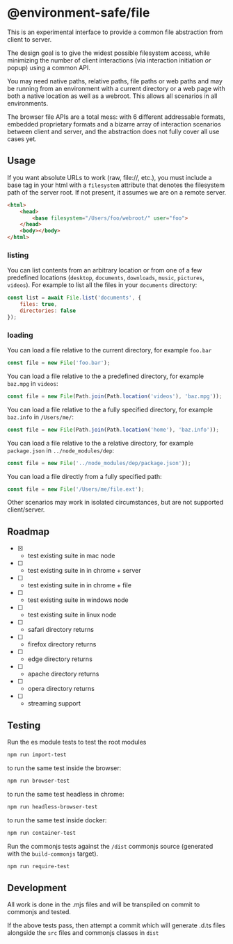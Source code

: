 @environment-safe/file
======================
This is an experimental interface to provide a common file abstraction from client to server.

The design goal is to give the widest possible filesystem access, while minimizing the number of client interactions (via interaction initiation *or* popup) using a common API.

You may need native paths, relative paths, file paths or web paths and may be running from an environment with a current directory or a web page with both a native location as well as a webroot. This allows all scenarios in all environments.

The browser file APIs are a total mess: with 6 different addressable formats, embedded proprietary formats and a bizarre array of interaction scenarios between client and server, and the abstraction does not fully cover all use cases yet.

Usage
-----

If you want absolute URLs to work (raw, file://, etc.), you must include a base tag in your html with a `filesystem` attribute that denotes the filesystem path of the server root. If not present, it assumes we are on a remote server.

```html
<html>
    <head>
        <base filesystem="/Users/foo/webroot/" user="foo">
    </head>
    <body></body>
</html>
```

### listing

You can list contents from an arbitrary location or from one of a few predefined locations (`desktop`, `documents`, `downloads`, `music`, `pictures`, `videos`). For example to list all the files in your `documents` directory:

```javascript
const list = await File.list('documents', {
    files: true,
    directories: false
});
```

### loading
You can load a file relative to the current directory, for example `foo.bar`

```javascript
const file = new File('foo.bar');
```

You can load a file relative to the a predefined directory, for example `baz.mpg` in `videos`:
```javascript
const file = new File(Path.join(Path.location('videos'), 'baz.mpg'));
```

You can load a file relative to the a fully specified directory, for example `baz.info` in `/Users/me/`:
```javascript
const file = new File(Path.join(Path.location('home'), 'baz.info'));
```

You can load a file relative to the a relative directory, for example `package.json` in `../node_modules/dep`:
```javascript
const file = new File('../node_modules/dep/package.json'));
```

You can load a file directly from a fully specified path:
```javascript
const file = new File('/Users/me/file.ext');
```

Other scenarios may work in isolated circumstances, but are not supported client/server.


Roadmap
-------

- [x] - test existing suite in mac node
- [ ] - test existing suite in in chrome + server
- [ ] - test existing suite in in chrome + file
- [ ] - test existing suite in windows node
- [ ] - test existing suite in linux node
- [ ] - safari directory returns
- [ ] - firefox directory returns
- [ ] - edge directory returns
- [ ] - apache directory returns
- [ ] - opera directory returns
- [ ] - streaming support

Testing
-------

Run the es module tests to test the root modules
```bash
npm run import-test
```
to run the same test inside the browser:

```bash
npm run browser-test
```
to run the same test headless in chrome:
```bash
npm run headless-browser-test
```

to run the same test inside docker:
```bash
npm run container-test
```

Run the commonjs tests against the `/dist` commonjs source (generated with the `build-commonjs` target).
```bash
npm run require-test
```

Development
-----------
All work is done in the .mjs files and will be transpiled on commit to commonjs and tested.

If the above tests pass, then attempt a commit which will generate .d.ts files alongside the `src` files and commonjs classes in `dist`

